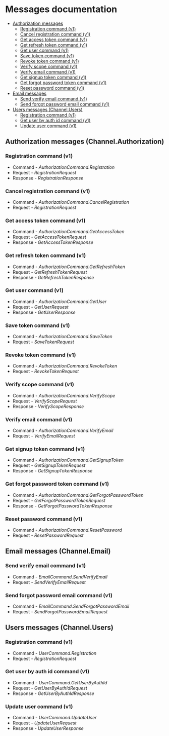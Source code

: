 # Messages documentation

- [Authorization messages](#authorization-messages-Channel.Authorization)
  - [Registration command (v1)](#registration-command-v1)
  - [Cancel registration command (v1)](#cancel-registration-command-v1)
  - [Get access token command (v1)](#get-access-token-command-v1)
  - [Get refresh token command (v1)](#get-refresh-token-command-v1)
  - [Get user command (v1)](#get-user-command-v1)
  - [Save token command (v1)](#save-token-command-v1)
  - [Revoke token command (v1)](#revoke-token-command-v1)
  - [Verify scope command (v1)](#verify-scope-command-v1)
  - [Verify email command (v1)](#verify-email-command-v1)
  - [Get signup token command (v1)](#get-signup-token-command-v1)
  - [Get forgot password token command (v1)](#get-forgot-password-token-command-v1)
  - [Reset password command (v1)](#reset-password-command-v1)
- [Email messages](#email-messages-Channel.Email)
  - [Send verify email command (v1)](#send-verify-email-command-v1)
  - [Send forgot password email command (v1)](#send-forgot-password-email-command-v1)
- [Users messages (Channel.Users)](#users-messages-Channel.Users)
  - [Registration command (v1)](#registration-command-v1)
  - [Get user by auth id command (v1)](#get-user-by-auth-id-command-v1)
  - [Update user command (v1)](#update-user-command-v1)


## Authorization messages (Channel.Authorization)

### Registration command (v1)

- Command - *AuthorizationCommand.Registration*
- Request - *RegistrationRequest*
- Response - *RegistrationResponse*

### Cancel registration command (v1)

- Command - *AuthorizationCommand.CancelRegistration*
- Request - *RegistrationRequest*

### Get access token command (v1)

- Command - *AuthorizationCommand.GetAccessToken*
- Request - *GetAccessTokenRequest*
- Response - *GetAccessTokenResponse*

### Get refresh token command (v1)

- Command - *AuthorizationCommand.GetRefreshToken*
- Request - *GetRefreshTokenRequest*
- Response - *GetRefreshTokenResponse*

### Get user command (v1)

- Command - *AuthorizationCommand.GetUser*
- Request - *GetUserRequest*
- Response - *GetUserResponse*

### Save token command (v1)

- Command - *AuthorizationCommand.SaveToken*
- Request - *SaveTokenRequest*

### Revoke token command (v1)

- Command - *AuthorizationCommand.RevokeToken*
- Request - *RevokeTokenRequest*

### Verify scope command (v1)

- Command - *AuthorizationCommand.VerifyScope*
- Request - *VerifyScopeRequest*
- Response - *VerifyScopeResponse*

### Verify email command (v1)

- Command - *AuthorizationCommand.VerifyEmail*
- Request - *VerifyEmailRequest*

### Get signup token command (v1)

- Command - *AuthorizationCommand.GetSignupToken*
- Request - *GetSignupTokenRequest*
- Response - *GetSignupTokenResponse*

### Get forgot password token command (v1)

- Command - *AuthorizationCommand.GetForgotPasswordToken*
- Request - *GetForgotPasswordTokenRequest*
- Response - *GetForgotPasswordTokenResponse*

### Reset password command (v1)

- Command - *AuthorizationCommand.ResetPassword*
- Request - *ResetPasswordRequest*

## Email messages (Channel.Email)

### Send verify email command (v1)

- Command - *EmailCommand.SendVerifyEmail*
- Request - *SendVerifyEmailRequest*

### Send forgot password email command (v1)

- Command - *EmailCommand.SendForgotPasswordEmail*
- Request - *SendForgotPasswordEmailRequest*

## Users messages (Channel.Users)

### Registration command (v1)

- Command - *UserCommand.Registration*
- Request - *RegistrationRequest*

### Get user by auth id command (v1)

- Command - *UserCommand.GetUserByAuthId*
- Request - *GetUserByAuthIdRequest*
- Response - *GetUserByAuthIdResponse*

### Update user command (v1)

- Command - *UserCommand.UpdateUser*
- Request - *UpdateUserRequest*
- Response - *UpdateUserResponse*
